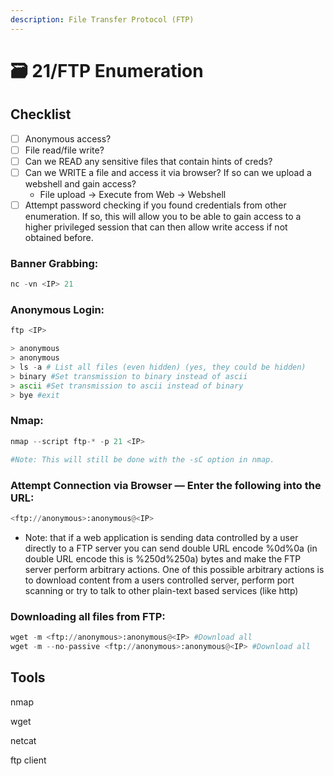 ```yaml
---
description: File Transfer Protocol (FTP)
---
```


# 🗃 21/FTP Enumeration

## Checklist

* [ ] Anonymous access?
* [ ] File read/file write?
* [ ] Can we READ any sensitive files that contain hints of creds?
* [ ] Can we WRITE a file and access it via browser? If so can we upload a webshell and gain access?
  * File upload → Execute from Web → Webshell
* [ ] Attempt password checking if you found credentials from other enumeration. If so, this will allow you to be able to gain access to a higher privileged session that can then allow write access if not obtained before.

### Banner Grabbing:

```python
nc -vn <IP> 21
```

### Anonymous Login:

```python
ftp <IP>

> anonymous
> anonymous
> ls -a # List all files (even hidden) (yes, they could be hidden)
> binary #Set transmission to binary instead of ascii
> ascii #Set transmission to ascii instead of binary
> bye #exit
```

### Nmap:

```python
nmap --script ftp-* -p 21 <IP>

#Note: This will still be done with the -sC option in nmap.
```

### Attempt Connection via Browser — Enter the following into the URL:

```python
<ftp://anonymous>:anonymous@<IP>
```

* Note: that if a web application is sending data controlled by a user directly to a FTP server you can send double URL encode %0d%0a (in double URL encode this is %250d%250a) bytes and make the FTP server perform arbitrary actions. One of this possible arbitrary actions is to download content from a users controlled server, perform port scanning or try to talk to other plain-text based services (like http)

### Downloading all files from FTP:

```python
wget -m <ftp://anonymous>:anonymous@<IP> #Download all
wget -m --no-passive <ftp://anonymous>:anonymous@<IP> #Download all
```

## Tools

nmap

wget

netcat

ftp client

